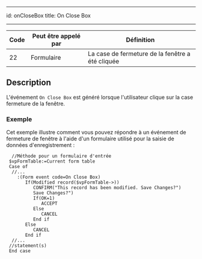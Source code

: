 - - -
id: onCloseBox title: On Close Box
- - -

| Code | Peut être appelé par | Définition                                       |
| ---- | -------------------- | ------------------------------------------------ |
| 22   | Formulaire           | La case de fermeture de la fenêtre a été cliquée |


## Description

L'événement `On Close Box` est généré lorsque l'utilisateur clique sur la case fermeture de la fenêtre.

### Exemple

Cet exemple illustre comment vous pouvez répondre à un événement de fermeture de fenêtre à l'aide d'un formulaire utilisé pour la saisie de données d'enregistrement :

```4d
  //Méthode pour un formulaire d'entrée
 $vpFormTable:=Current form table
 Case of
  //...
    :(Form event code=On Close Box)
       If(Modified record($vpFormTable->))
          CONFIRM("This record has been modified. Save Changes?")
          Save Changes?")
          If(OK=1)
             ACCEPT
          Else
             CANCEL
          End if
       Else
          CANCEL
       End if
  //...
 //statement(s)
 End case
```